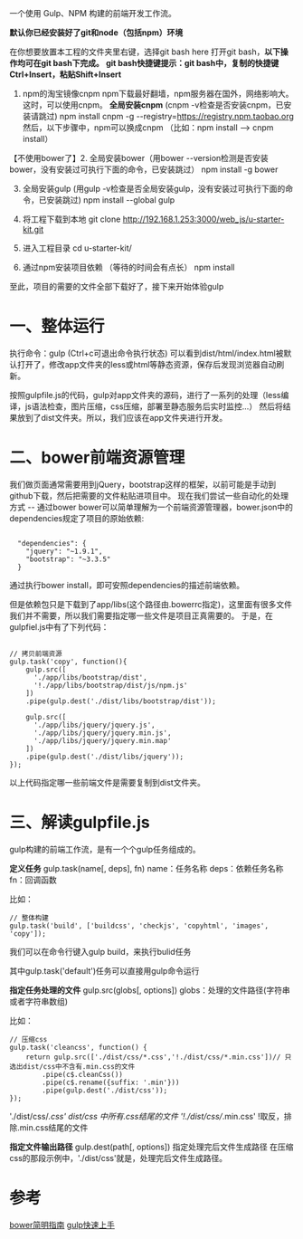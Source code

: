 

一个使用 Gulp、NPM 构建的前端开发工作流。

**默认你已经安装好了git和node（包括npm）环境**

在你想要放置本工程的文件夹里右键，选择git bash here 打开git bash，**以下操作均可在git bash下完成。**
**git bash快捷键提示：git bash中，复制的快捷键Ctrl+Insert，粘贴Shift+Insert**

1. npm的淘宝镜像cnpm
npm下载最好翻墙，npm服务器在国外，网络影响大。这时，可以使用cnpm。
**全局安装cnpm** (cnpm -v检查是否安装cnpm，已安装请跳过)
npm install cnpm -g --registry=https://registry.npm.taobao.org
然后，以下步骤中，npm可以换成cnpm （比如：npm install --> cnpm install）

【不使用bower了】2. 全局安装bower（用bower --version检测是否安装bower，没有安装过可执行下面的命令，已安装跳过）
npm install -g bower

3. 全局安装gulp  (用gulp -v检查是否全局安装gulp，没有安装过可执行下面的命令，已安装跳过)
npm install --global gulp

4. 将工程下载到本地
git clone http://192.168.1.253:3000/web_js/u-starter-kit.git

5. 进入工程目录
cd u-starter-kit/

6. 通过npm安装项目依赖 （等待的时间会有点长）
npm install


至此，项目的需要的文件全部下载好了，接下来开始体验gulp

# 一、整体运行
执行命令：gulp  (Ctrl+c可退出命令执行状态)
可以看到dist/html/index.html被默认打开了，修改app文件夹的less或html等静态资源，保存后发现浏览器自动刷新。

按照gulpfile.js的代码，gulp对app文件夹的源码，进行了一系列的处理（less编译，js语法检查，图片压缩，css压缩，部署至静态服务后实时监控...）
然后将结果放到了dist文件夹。所以，我们应该在app文件夹进行开发。

# 二、bower前端资源管理
我们做页面通常需要用到jQuery，bootstrap这样的框架，以前可能是手动到github下载，然后把需要的文件粘贴进项目中。
现在我们尝试一些自动化的处理方式 -- 通过bower
bower可以简单理解为一个前端资源管理器，bower.json中的dependencies规定了项目的原始依赖:
```

  "dependencies": {
    "jquery": "~1.9.1",
    "bootstrap": "~3.3.5"
  }
```
通过执行bower install，即可安照dependencies的描述前端依赖。

但是依赖包只是下载到了app/libs(这个路径由.bowerrc指定)，这里面有很多文件我们并不需要，所以我们需要指定哪一些文件是项目正真需要的。
于是，在gulpfiel.js中有了下列代码：
```

// 拷贝前端资源
gulp.task('copy', function(){
    gulp.src([
      './app/libs/bootstrap/dist',
      '!./app/libs/bootstrap/dist/js/npm.js'
    ])
    .pipe(gulp.dest('./dist/libs/bootstrap/dist'));

    gulp.src([
      './app/libs/jquery/jquery.js',
      './app/libs/jquery/jquery.min.js',
      './app/libs/jquery/jquery.min.map'
    ])
    .pipe(gulp.dest('./dist/libs/jquery'));
});

```
以上代码指定哪一些前端文件是需要复制到dist文件夹。

# 三、解读gulpfile.js
gulp构建的前端工作流，是有一个个gulp任务组成的。

**定义任务**
gulp.task(name[, deps], fn)
name：任务名称 deps：依赖任务名称 fn：回调函数

比如：
```
// 整体构建
gulp.task('build', ['buildcss', 'checkjs', 'copyhtml', 'images', 'copy']);

```
我们可以在命令行键入gulp build，来执行bulid任务

其中gulp.task('default')任务可以直接用gulp命令运行

**指定任务处理的文件**
gulp.src(globs[, options])
globs：处理的文件路径(字符串或者字符串数组)

比如：
```
// 压缩css
gulp.task('cleancss', function() {
    return gulp.src(['./dist/css/*.css','!./dist/css/*.min.css'])// 只选出dist/css中不含有.min.css的文件
        .pipe(c$.cleanCss())
        .pipe(c$.rename({suffix: '.min'}))
        .pipe(gulp.dest('./dist/css'));
});

```
'./dist/css/*.css'  dist/css 中所有.css结尾的文件
'!./dist/css/*.min.css' !取反，排除.min.css结尾的文件

**指定文件输出路径**
gulp.dest(path[, options])
指定处理完后文件生成路径
在压缩css的那段示例中，'./dist/css'就是，处理完后文件生成路径。

# 参考
[bower简明指南](http://wwsun.github.io/posts/bower-post.html)
[gulp快速上手](https://segmentfault.com/a/1190000003003847)